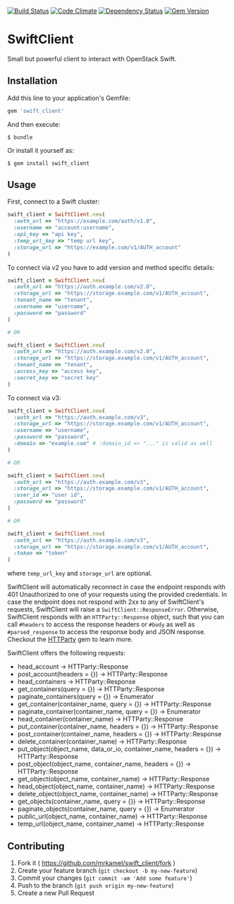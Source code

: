 [![Build Status](https://secure.travis-ci.org/mrkamel/swift_client.png?branch=master)](http://travis-ci.org/mrkamel/swift_client)
[![Code Climate](https://codeclimate.com/github/mrkamel/swift_client.png)](https://codeclimate.com/github/mrkamel/swift_client)
[![Dependency Status](https://gemnasium.com/mrkamel/swift_client.png?travis)](https://gemnasium.com/mrkamel/swift_client)
[![Gem Version](https://badge.fury.io/rb/swift_client.svg)](http://badge.fury.io/rb/swift_client)

# SwiftClient

Small but powerful client to interact with OpenStack Swift.

## Installation

Add this line to your application's Gemfile:

```ruby
gem 'swift_client'
```

And then execute:

    $ bundle

Or install it yourself as:

    $ gem install swift_client

## Usage

First, connect to a Swift cluster:

```ruby
swift_client = SwiftClient.new(
  :auth_url => "https://example.com/auth/v1.0",
  :username => "account:username",
  :api_key => "api key",
  :temp_url_key => "temp url key",
  :storage_url => "https://example.com/v1/AUTH_account"
)
```

To connect via v2 you have to add version and method specific details:

```ruby
swift_client = SwiftClient.new(
  :auth_url => "https://auth.example.com/v2.0",
  :storage_url => "https://storage.example.com/v1/AUTH_account",
  :tenant_name => "tenant",
  :username => "username",
  :password => "password"
)

# OR

swift_client = SwiftClient.new(
  :auth_url => "https://auth.example.com/v2.0",
  :storage_url => "https://storage.example.com/v1/AUTH_account",
  :tenant_name => "tenant",
  :access_key => "access key",
  :secret_key => "secret key"
)
```

To connect via v3:

```ruby
swift_client = SwiftClient.new(
  :auth_url => "https://auth.example.com/v3",
  :storage_url => "https://storage.example.com/v1/AUTH_account",
  :username => "username",
  :password => "password",
  :domain => "example.com" # :domain_id => "..." is valid as well
)

# OR

swift_client = SwiftClient.new(
  :auth_url => "https://auth.example.com/v3",
  :storage_url => "https://storage.example.com/v1/AUTH_account",
  :user_id => "user id",
  :password => "password"
)

# OR

swift_client = SwiftClient.new(
  :auth_url => "https://auth.example.com/v3",
  :storage_url => "https://storage.example.com/v1/AUTH_account",
  :token => "token"
)
```

where `temp_url_key` and `storage_url` are optional.

SwiftClient will automatically reconnect in case the endpoint responds with 401
Unauthorized to one of your requests using the provided credentials. In case
the endpoint does not respond with 2xx to any of SwiftClient's requests,
SwiftClient will raise a `SwiftClient::ResponseError`. Otherwise, SwiftClient
responds with an `HTTParty::Response` object, such that you can call `#headers`
to access the response headers or `#body` as well as `#parsed_response` to
access the response body and JSON response. Checkout the
[HTTParty](https://github.com/jnunemaker/httparty) gem to learn more.

SwiftClient offers the following requests:

* head_account -> HTTParty::Response
* post_account(headers = {}) -> HTTParty::Response
* head_containers -> HTTParty::Response
* get_containers(query = {}) -> HTTParty::Response
* paginate_containers(query = {}) -> Enumerator
* get_container(container_name, query = {}) -> HTTParty::Response
* paginate_container(container_name, query = {}) -> Enumerator
* head_container(container_name) -> HTTParty::Response
* put_container(container_name, headers = {}) -> HTTParty::Response
* post_container(container_name, headers = {}) -> HTTParty::Response
* delete_container(container_name) -> HTTParty::Response
* put_object(object_name, data_or_io, container_name, headers = {}) -> HTTParty::Response
* post_object(object_name, container_name, headers = {}) -> HTTParty::Response
* get_object(object_name, container_name) -> HTTParty::Response
* head_object(object_name, container_name) -> HTTParty::Response
* delete_object(object_name, container_name) -> HTTParty::Response
* get_objects(container_name, query = {}) -> HTTParty::Response
* paginate_objects(container_name, query = {}) -> Enumerator
* public_url(object_name, container_name) -> HTTParty::Response
* temp_url(object_name, container_name) -> HTTParty::Response

## Contributing

1. Fork it ( https://github.com/mrkamel/swift_client/fork )
2. Create your feature branch (`git checkout -b my-new-feature`)
3. Commit your changes (`git commit -am 'Add some feature'`)
4. Push to the branch (`git push origin my-new-feature`)
5. Create a new Pull Request
